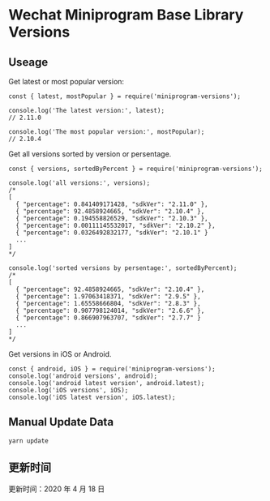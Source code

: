 
# Wechat Miniprogram Base Library Versions

## Useage

Get latest or most popular version:

```;
const { latest, mostPopular } = require('miniprogram-versions');

console.log('The latest version:', latest);
// 2.11.0

console.log('The most popular version:', mostPopular);
// 2.10.4

```

Get all versions sorted by version or persentage.

```
const { versions, sortedByPercent } = require('miniprogram-versions');

console.log('all versions:', versions);
/*
[
  { "percentage": 0.841409171428, "sdkVer": "2.11.0" },
  { "percentage": 92.4858924665, "sdkVer": "2.10.4" },
  { "percentage": 0.194558826529, "sdkVer": "2.10.3" },
  { "percentage": 0.00111145532017, "sdkVer": "2.10.2" },
  { "percentage": 0.0326492832177, "sdkVer": "2.10.1" }
  ...
]
*/

console.log('sorted versions by persentage:', sortedByPercent);
/*
[
  { "percentage": 92.4858924665, "sdkVer": "2.10.4" },
  { "percentage": 1.97063418371, "sdkVer": "2.9.5" },
  { "percentage": 1.65558666804, "sdkVer": "2.8.3" },
  { "percentage": 0.907798124014, "sdkVer": "2.6.6" },
  { "percentage": 0.866907963707, "sdkVer": "2.7.7" }
  ...
]
*/
```

Get versions in iOS or Android.

```
const { android, iOS } = require('miniprogram-versions');
console.log('android versions', android);
console.log('android latest version', android.latest);
console.log('iOS versions', iOS);
console.log('iOS latest version', iOS.latest);
```

## Manual Update Data

```
yarn update
```

## 更新时间

更新时间：2020 年 4 月 18 日
